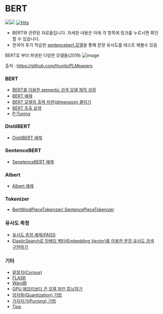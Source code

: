 # BERT
<img src="https://img.shields.io/badge/Pytorch-EE4C2C?style=flat-square&logo=Pytorch&logoColor=white"/><img src="https://img.shields.io/badge/Python-3766AB?style=flat-square&logo=Python&logoColor=white"/></a>
[![Hits](https://hits.seeyoufarm.com/api/count/incr/badge.svg?url=https%3A%2F%2Fgithub.com%2Fkobongsoo%2FBERT&count_bg=%2379C83D&title_bg=%23555555&icon=&icon_color=%23E7E7E7&title=hits&edge_flat=false)](https://hits.seeyoufarm.com)
- BERT와 관련된 자료들입니다. 자세한 내용은 아래 각 항목에 링크를 누르시면 확인할 수 있습니다.
- 한국어 추가 학습한 [sentencebert 모델](https://huggingface.co/bongsoo/sentencebert_v1.0)을 통해 문장 유사도를 테스트 해볼수 있음 

BERT로 부터 파생된 다양한 모델들(2019)
![image](https://user-images.githubusercontent.com/93692701/171560810-a7e7a8bc-a101-459e-9c59-d29dc31e5b2f.png)

출처 : https://github.com/thunlp/PLMpapers

### BERT 
- [BERT를 이용한 sementic 검색 모델 제작 과정](https://github.com/kobongsoo/BERT/tree/master)
- [BERT 예제](https://github.com/kobongsoo/BERT/tree/master/bert)
- [BERT 모델의 출력 차원(dimension) 줄이기](https://github.com/kobongsoo/BERT/tree/master/mymodel)
- [BERT 추출 요약](https://github.com/kobongsoo/BERT/tree/master/summarizer)
- [P-Tuning](https://github.com/kobongsoo/BERT/tree/master/p-tuning)

### DistilBERT
- [DistilBERT 예제](https://github.com/kobongsoo/BERT/tree/master/distilbert)

### SentenceBERT
- [SenetenceBERT 예제](https://github.com/kobongsoo/BERT/tree/master/sbert)

### Albert
- [Albert 예제](https://github.com/kobongsoo/BERT/tree/master/albert)

### Tokenizer
- [BertWordPieceTokenizer/ SentencePieceTokenizer](https://github.com/kobongsoo/BERT/tree/master/tokenizer_sample)

### 유사도 측정
- [유사도 측정 예제/FAISS](https://github.com/kobongsoo/BERT/tree/master/embedding_sample)
- [ElasticSearch로 임베딩 벡터(Embedding Vector)를 이용한 문장 유사도 검색 구현하기](https://github.com/kobongsoo/BERT/tree/master/elasticsearch)

### 기타
- [말뭉치(Corpus)](https://github.com/kobongsoo/BERT/tree/master/corpus_sample)
- [FLASK](https://github.com/kobongsoo/BERT/tree/master/Flask)
- [WandB](https://github.com/kobongsoo/WandB/tree/master)
- [GPU 메모리보다 큰 모델 파인 튜닝하기](https://github.com/kobongsoo/GPUTech/tree/master)
- [양자화(Quantization) 기법](https://github.com/kobongsoo/BERT/tree/master/Quantization)
- [가지치기(Purning) 기법](https://github.com/kobongsoo/BERT/tree/master/pruning)
- [Tips](https://github.com/kobongsoo/BERT/tree/master/tips)
